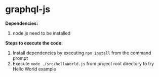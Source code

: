# graphql-js


<b>Dependencies:</b>
1. node.js need to be installed


<b>Steps to execute the code:</b>
1. Install dependencies by executing `npm install` from the command prompt
2. Execute `node ./src/helloWorld.js` from project root directory to try Hello World example